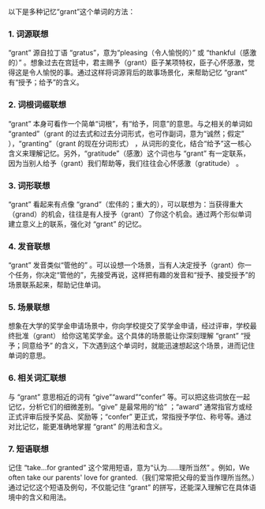 以下是多种记忆“grant”这个单词的方法：

### 1. 词源联想
“grant” 源自拉丁语 “gratus”，意为“pleasing（令人愉悦的）” 或 “thankful（感激的）” 。想象过去在宫廷中，君主赐予（grant）臣子某项特权，臣子心怀感激，觉得这是令人愉悦的事。通过这样将词源背后的故事场景化，来帮助记忆 “grant” 有“授予；给予”的含义。

### 2. 词根词缀联想
“grant” 本身可看作一个简单“词根”，有“给予，同意”的意思。与之相关的单词如 “granted”（grant 的过去式和过去分词形式，也可作副词，意为“诚然；假定” ），“granting”（grant 的现在分词形式） ，从词形的变化，结合“给予”这一核心含义来理解记忆。另外，“gratitude”（感激）这个词也与 “grant” 有一定联系，因为当别人给予（grant）我们帮助等，我们往往会心怀感激（gratitude） 。 

### 3. 词形联想
“grant” 看起来有点像 “grand”（宏伟的；重大的），可以联想为：当获得重大（grand）的机会，往往是有人授予（grant）了你这个机会。通过两个形似单词建立意义上的联系，强化对 “grant” 的记忆。 

### 4. 发音联想
“grant” 发音类似“管他的” 。可以设想一个场景，当有人决定授予（grant）你一个任务，你决定“管他的”，先接受再说，这样把有趣的发音和“授予、接受授予”的场景联系起来，帮助记住单词。 

### 5. 场景联想
想象在大学的奖学金申请场景中，你向学校提交了奖学金申请，经过评审，学校最终批准（grant） 给你这笔奖学金。这个具体的场景能让你深刻理解 “grant” “授予；同意给予” 的含义，下次遇到这个单词时，就能迅速想起这个场景，进而记住单词的意思。 

### 6. 相关词汇联想
与 “grant” 意思相近的词有 “give”“award”“confer” 等。可以把这些词放在一起记忆，分析它们的细微差别。“give” 是最常用的“给” ；“award” 通常指官方或经正式评审后授予奖品、奖励等；“confer” 更正式，常指授予学位、称号等。通过对比记忆，能更准确地掌握 “grant” 的用法和含义。 

### 7. 短语联想
记住 “take...for granted” 这个常用短语，意为“认为……理所当然” 。例如，We often take our parents' love for granted.（我们常常把父母的爱当作理所当然。）通过记忆这个短语及例句，不仅能记住 “grant” 的拼写，还能深入理解它在具体语境中的含义和用法。 